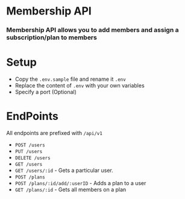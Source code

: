 # Membership API

### Membership API allows you to add members and assign a subscription/plan to members

# Setup

- Copy the `.env.sample` file and rename it `.env`
- Replace the content of `.env` with your own variables
- Specify a port (Optional)


# EndPoints
All endpoints are prefixed with `/api/v1`

- `POST /users` 
- `PUT /users`
- `DELETE /users`
- `GET /users`
- `GET /users/:id` - Gets a particular user.
- `POST /plans`
- `POST /plans/:id/add/:userID` - Adds a plan to a user
- `GET /plans/:id` - Gets all members on a plan